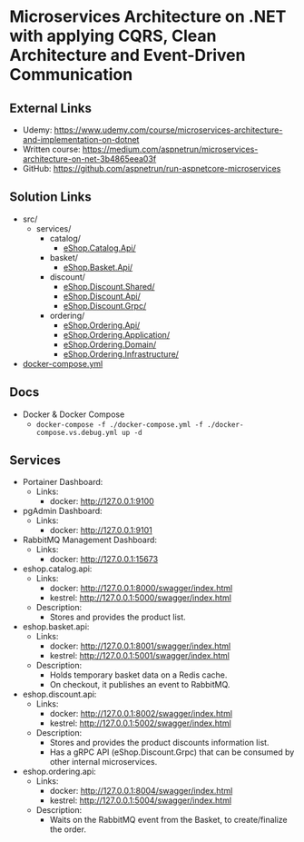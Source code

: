 # Microservices Architecture on .NET with applying CQRS, Clean Architecture and Event-Driven Communication

## External Links
- Udemy: https://www.udemy.com/course/microservices-architecture-and-implementation-on-dotnet
- Written course: https://medium.com/aspnetrun/microservices-architecture-on-net-3b4865eea03f
- GitHub: https://github.com/aspnetrun/run-aspnetcore-microservices

## Solution Links
- src/
  - services/
    - catalog/
      - [eShop.Catalog.Api/](./src/Services/Catalog/eShop.Catalog.Api/)
    - basket/
      - [eShop.Basket.Api/](./src/Services/Basket/eShop.Basket.Api/)
    - discount/
      - [eShop.Discount.Shared/](./src/Services/Discount/eShop.Discount.Shared/)
      - [eShop.Discount.Api/](./src/Services/Discount/eShop.Discount.Api/)
      - [eShop.Discount.Grpc/](./src/Services/Discount/eShop.Discount.Grpc/)
    - ordering/
      - [eShop.Ordering.Api/](./src/Services/Ordering/eShop.Ordering.Api/)
      - [eShop.Ordering.Application/](./src/Ordering/Application/eShop.Application.Api/)
      - [eShop.Ordering.Domain/](./src/Services/Ordering/eShop.Domain.Api/)
      - [eShop.Ordering.Infrastructure/](./src/Ordering/Infrastructure/eShop.Infrastructure.Api/)
- [docker-compose.yml](./docker-compose.yml)

## Docs
- Docker & Docker Compose
  - `docker-compose -f ./docker-compose.yml -f ./docker-compose.vs.debug.yml up -d`

## Services
- Portainer Dashboard:
    - Links:
        - docker: http://127.0.0.1:9100
- pgAdmin Dashboard:
    - Links:
        - docker: http://127.0.0.1:9101
- RabbitMQ Management Dashboard:
    - Links:
        - docker: http://127.0.0.1:15673
- eshop.catalog.api:
    - Links:
        - docker: http://127.0.0.1:8000/swagger/index.html
        - kestrel: http://127.0.0.1:5000/swagger/index.html
    - Description:
        - Stores and provides the product list.
- eshop.basket.api:
    - Links:
        - docker: http://127.0.0.1:8001/swagger/index.html
        - kestrel: http://127.0.0.1:5001/swagger/index.html
    - Description:
        - Holds temporary basket data on a Redis cache.
        - On checkout, it publishes an event to RabbitMQ.
- eshop.discount.api:
    - Links:
        - docker: http://127.0.0.1:8002/swagger/index.html
        - kestrel: http://127.0.0.1:5002/swagger/index.html
    - Description:
        - Stores and provides the product discounts information list.
        - Has a gRPC API (eShop.Discount.Grpc) that can be consumed by other internal microservices.
- eshop.ordering.api:
    - Links:
        - docker: http://127.0.0.1:8004/swagger/index.html
        - kestrel: http://127.0.0.1:5004/swagger/index.html
    - Description:
        - Waits on the RabbitMQ event from the Basket, to create/finalize the order.
